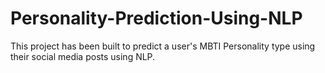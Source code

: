 # Personality-Prediction-Using-NLP
This project has been built to predict a user's MBTI Personality type using their social media posts using NLP.
